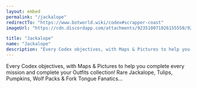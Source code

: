 ```yaml
---
layout: embed
permalink: "/jackalope"
redirectTo: "https://www.botworld.wiki/codex#scrapper-coast"
imageUrl: "https://cdn.discordapp.com/attachments/923510071026155550/925701450565287946/1640773608420.png"

title: "Jackalope"
name: "Jackalope"
description: "Every Codex objectives, with Maps & Pictures to help you complete every mission and complete your Outfits collection! Rare Jackalope, Tulips, Pumpkins, Wolf Packs & Fork Tongue Fanatics..."
---
```

Every Codex objectives, with Maps & Pictures to help you complete every mission and complete your Outfits collection! Rare Jackalope, Tulips, Pumpkins, Wolf Packs & Fork Tongue Fanatics...
